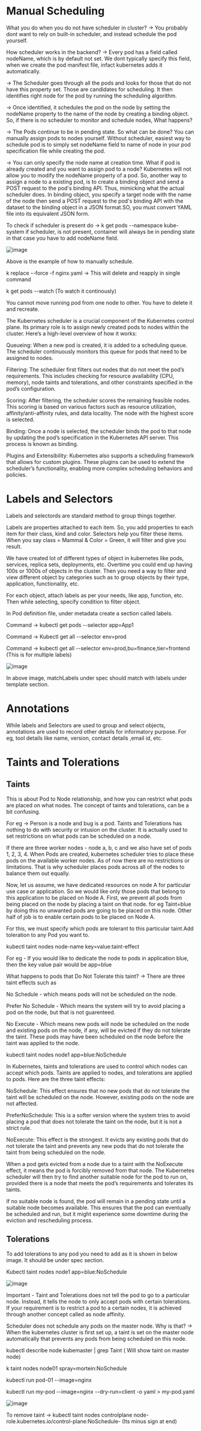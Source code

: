 # Manual Scheduling

What you do when you do not have scheduler in cluster?
-> You probably dont want to rely on built-in scheduler, and instead schedule the pod yourself.

How scheduler works in the backend?
-> Every pod has a field called nodeName, which is by default not set. We dont typically specify this field, when we create the pod manifest file, infact kubernetes adds it automatically.

-> The Scheduler goes through all the pods and looks for those that do not have this property set. Those are candidates for scheduling. It then identifies right node for the pod by running the scheduling algorithm. 

-> Once identified, it schedules the pod on the node by setting the nodeName property to the name of the node by creating a binding object. So, if there is no scheduler to monitor and schedule nodes, What happens? 

-> The Pods continue to be in pending state. So what can be done? You can manually assign pods to nodes yourself. Without scheduler, easiest way to schedule pod is to simply set nodeName field to name of node in your pod specification file while creating the pod. 

-> You can only specify the node name at creation time. What if pod is already created and you want to assign pod to a node? Kubernetes will not allow you to modify the nodeName property of a pod. So, another way to assign a node to a existing pod, is to create a binding object and send a POST request to the pod's binding API. Thus, mimicking what the actual scheduler does. In binding object, you specify a target node with the name of the node then send a POST request to the pod's binding API with the dataset to the binding object in a JSON format.SO, you must convert YAML file into its equivalent JSON form.

To check if scheduler is present do -> k get pods --namespace kube-system
if scheduler, is not present, container will always be in pending state in that case you have to add nodeName field.

![image](https://github.com/user-attachments/assets/a0da8024-332d-46bb-8df0-c2f677fee3a7)

Above is the example of how to manually schedule.

k replace --force -f nginx.yaml    -> This will delete and reapply in single command

k get pods --watch    (To watch it continously)

You cannot move running pod from one node to other. You have to delete it and recreate.

The Kubernetes scheduler is a crucial component of the Kubernetes control plane. Its primary role is to assign newly created pods to nodes within the cluster. Here’s a high-level overview of how it works:

Queueing: When a new pod is created, it is added to a scheduling queue. The scheduler continuously monitors this queue for pods that need to be assigned to nodes.

Filtering: The scheduler first filters out nodes that do not meet the pod’s requirements. This includes checking for resource availability (CPU, memory), node taints and tolerations, and other constraints specified in the pod’s configuration.

Scoring: After filtering, the scheduler scores the remaining feasible nodes. This scoring is based on various factors such as resource utilization, affinity/anti-affinity rules, and data locality. The node with the highest score is selected.

Binding: Once a node is selected, the scheduler binds the pod to that node by updating the pod’s specification in the Kubernetes API server. This process is known as binding.

Plugins and Extensibility: Kubernetes also supports a scheduling framework that allows for custom plugins. These plugins can be used to extend the scheduler’s functionality, enabling more complex scheduling behaviors and policies.

# Labels and Selectors

Labels and selectords are standard method to group things together.

Labels are properties attached to each item. So, you add properties to each item for their class, kind and color. Selectors help you filter these items. When you say class = Mammal & Color = Green, it will filter
and give you result. 

We have created lot of different types of object in kubernetes like pods, services, replica sets, deployments, etc. Overtime you could end up having 100s or 1000s of objects in the cluster. Then you need a way to
filter and view different object by categories such as to group objects by their type, application, functionality, etc.

For each object, attach labels as per your needs, like app, function, etc. Then while selecting, specify condition to filter object. 

In Pod definition file, under metadata create a section called labels.

Command -> kubectl get pods --selector app=App1

Command -> Kubectl get all --selector env=prod

Command -> kubectl get all --selector env=prod,bu=finance,tier=frontend    (This is for multiple labels)

![image](https://github.com/user-attachments/assets/4b243f91-2660-4ac3-91d5-0f4fbe477684)

In above image, matchLabels under spec should match with labels under template section.


# Annotations

While labels and Selectors are used to group and select objects, annotations are used to record other details for informatory purpose. For eg, tool details like name, version, contact details ,email id, etc.

# Taints and Tolerations

## Taints

This is about Pod to Node relationship, and how you can restrict what pods are placed on what nodes. The concept of taints and tolerations, can be a bit confusing. 

For eg -> Person is a node and bug is a pod. Taints and Tolerations has nothing to do with security or intusion on the cluster. It is actually used to set restrictions on what pods can be scheduled on a node.

If there are three worker nodes - node a, b, c and we also have set of pods 1, 2, 3, 4. When Pods are created, kubernetes scheduler tries to place these pods on the available worker nodes. As of now there are 
no restrictions or limitations. That is why scheduler places pods across all of the nodes to balance them out equally.

Now, let us assume, we have dedicated resources on node A for particular use case or application. So we would like only those pods that belong to this application to be placed on Node A. First, we prevent all 
pods from being placed on the node by placing a taint on that node. for eg Taint=blue by doing this no unwanted pods are going to be placed on this node. Other half of job is to enable certain pods to be placed 
on Node A. 

For this, we must specify which pods are tolerant to this particular taint.Add toleration to any Pod you want to.

kubectl taint nodes node-name key=value:taint-effect

For eg - If you would like to dedicate the node to pods in application blue, then the key value pair would be app=blue

What happens to pods that Do Not Tolerate this taint? -> There are three taint effects such as 

No Schedule - which means pods will not be scheduled on the node.

Prefer No Schedule - Which means the system will try to avoid placing a pod on the node, but that is not guarenteed.

No Execute - Which means new pods will node be scheduled on the node and existing pods on the node, if any, will be evicted if they do not tolerate the taint. These pods may have been scheduled on the node
before the taint was applied to the node.

kubectl taint nodes node1 app=blue:NoSchedule

In Kubernetes, taints and tolerations are used to control which nodes can accept which pods. Taints are applied to nodes, and tolerations are applied to pods. Here are the three taint effects:

NoSchedule: This effect ensures that no new pods that do not tolerate the taint will be scheduled on the node. However, existing pods on the node are not affected.

PreferNoSchedule: This is a softer version where the system tries to avoid placing a pod that does not tolerate the taint on the node, but it is not a strict rule.

NoExecute: This effect is the strongest. It evicts any existing pods that do not tolerate the taint and prevents any new pods that do not tolerate the taint from being scheduled on the node.

When a pod gets evicted from a node due to a taint with the NoExecute effect, it means the pod is forcibly removed from that node. The Kubernetes scheduler will then try to find another suitable node for the pod to run on, provided there is a node that meets the pod’s requirements and tolerates its taints.

If no suitable node is found, the pod will remain in a pending state until a suitable node becomes available. This ensures that the pod can eventually be scheduled and run, but it might experience some downtime during the eviction and rescheduling process.

## Tolerations

To add tolerations to any pod you need to add as it is shown in below image. It should be under spec section.

Kubectl taint nodes node1 app=blue:NoSchedule

![image](https://github.com/user-attachments/assets/c5727a37-d94f-46e1-8c50-62f311534366)

Important - Taint and Tolerations does not tell the pod to go to a particular node. Instead, it tells the node to only accept pods with certain tolerations. If your requirement is to restrict a pod to a certain nodes, it is achieved through another concept called as node affinity.

Scheduler does not schedule any pods on the master node. Why is that? -> When the kubernetes cluster is first set up, a taint is set on the master node automatically that prevents any pods from being scheduled on this node. 

kubectl describe node kubemaster | grep Taint   ( Will show taint on master node) 

k taint nodes node01 spray=mortein:NoSchedule

kubectl run pod-01 --image=nginx

kubectl run my-pod --image=nginx --dry-run=client -o yaml > my-pod.yaml

![image](https://github.com/user-attachments/assets/f8905dec-2026-436c-a892-238fdf33962c)

To remove taint -> kubectl taint nodes controlplane node-role.kubernetes.io/control-plane:NoSchedule-     (Its minus sign at end)












































